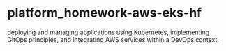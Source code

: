 # platform_homework-aws-eks-hf
deploying and managing applications using Kubernetes, implementing GitOps principles, and integrating AWS services within a DevOps context.
